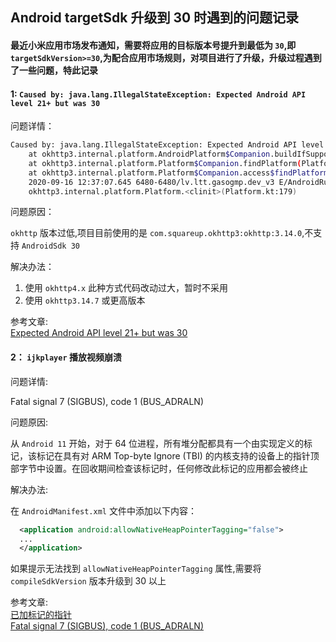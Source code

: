 <!--
title:targetsdk升级记录
subtitle:targetsdk升级记录
createDate:2023-09-12
updateDate:2023-09-12
tags:Android,AndroidSDK
imagePath:img/targetsdk升级记录
-->


## Android targetSdk 升级到 30 时遇到的问题记录

#### 最近小米应用市场发布通知，需要将应用的目标版本号提升到最低为 `30`,即 `targetSdkVersion>=30`,为配合应用市场规则，对项目进行了升级，升级过程遇到了一些问题，特此记录

#### 1: `Caused by: java.lang.IllegalStateException: Expected Android API level 21+ but was 30`

问题详情：

```sh
Caused by: java.lang.IllegalStateException: Expected Android API level 21+ but was 30
    at okhttp3.internal.platform.AndroidPlatform$Companion.buildIfSupported(AndroidPlatform.kt:370)
    at okhttp3.internal.platform.Platform$Companion.findPlatform(Platform.kt:204)
    at okhttp3.internal.platform.Platform$Companion.access$findPlatform(Platform.kt:178)
    2020-09-16 12:37:07.645 6480-6480/lv.ltt.gasogmp.dev_v3 E/AndroidRuntime:     at
    okhttp3.internal.platform.Platform.<clinit>(Platform.kt:179)
```

问题原因：

`okhttp` 版本过低,项目目前使用的是 `com.squareup.okhttp3:okhttp:3.14.0`,不支持 `AndroidSdk 30`

解决办法：

1. 使用 `okhttp4.x` 此种方式代码改动过大，暂时不采用
2. 使用 `okhttp3.14.7` 或更高版本

参考文章:  
[Expected Android API level 21+ but was 30](https://stackoverflow.com/questions/63917431/expected-android-api-level-21-but-was-30)

#### 2： `ijkplayer` 播放视频崩溃

问题详情:

Fatal signal 7 (SIGBUS), code 1 (BUS_ADRALN)

问题原因:

从 `Android 11` 开始，对于 64 位进程，所有堆分配都具有一个由实现定义的标记，该标记在具有对 ARM Top-byte Ignore (TBI) 的内核支持的设备上的指针顶部字节中设置。在回收期间检查该标记时，任何修改此标记的应用都会被终止

解决办法:

在 `AndroidManifest.xml` 文件中添加以下内容：

```xml
  <application android:allowNativeHeapPointerTagging="false">
  ...
  </application>
```

如果提示无法找到 `allowNativeHeapPointerTagging` 属性,需要将 `compileSdkVersion` 版本升级到 30 以上

参考文章:  
[已加标记的指针](https://source.android.google.cn/docs/security/test/tagged-pointers?hl=zh-cn)  
[Fatal signal 7 (SIGBUS), code 1 (BUS_ADRALN)](https://github.com/bilibili/ijkplayer/issues/5334#issuecomment-926573595)
